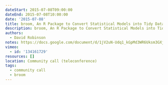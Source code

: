 ```yaml
---
dateStart: 2015-07-08T09:00:00
dateEnd: 2015-07-08T10:00:00
date: '2015-07-08'
title: broom, An R Package to Convert Statistical Models into Tidy Data Frames
description: broom, An R Package to Convert Statistical Models into Tidy Data Frames
authors:
  - David Robinson
notes: https://docs.google.com/document/d/1jV2uN-Udq1_kGpMd3WR6Uksm3GXjPuf8CqAn4V_vIOE/edit?usp=sharing
vimeo:
  - id: '134161729'
resources: []
location: Community call (teleconference)
tags:
  - community call
  - broom
---
```

